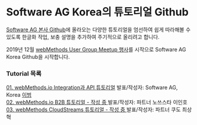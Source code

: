 # Software AG Korea의 튜토리얼 Github  
  
  
[Software AG 본사 Github](https://github.com/SoftwareAG)에 올라오는 다양한 튜토리얼을 엄선하여 쉽게 따라해볼 수 있도록 한글화 작업, 보충 설명을 추가하여 주기적으로 올리려고 합니다.  
  
2019년 12월 [webMethods User Group Meetup 행사](https://github.com/SoftwareAG-Korea/tutorials/blob/master/UserGroup/Dec-2019/README.md)를 시작으로 Software AG Korea Github을 시작합니다.  
  
  
### Tutorial 목록  
[01. webMethods.io Integration과 API 튜토리얼](https://github.com/SoftwareAG-Korea/tutorials/blob/master/UserGroup/Dec-2019/wmio+integration+api/) 발표/작성자: Software AG, Korea [이범](https://github.com/billybeom)  
[02. webMethods.io B2B 튜토리얼 - 작성 중 ](https://github.com/SoftwareAG-Korea/tutorials/blob/master/SoftwareAG-Korea/tutorials/blob/master/UserGroup/Dec-2019/wmio+b2b/) 발표/작성자: 파트너 노쓰스타 이인호 
[03. webMethods CloudStreams 튜토리얼 - 작성 중 ](https://github.com/SoftwareAG-Korea/tutorials/blob/master/UserGroup/Dec-2019/webMethods+CloudStreams/) 발표/작성자: 파트너 쿠도 최상혁  
  
  
  
